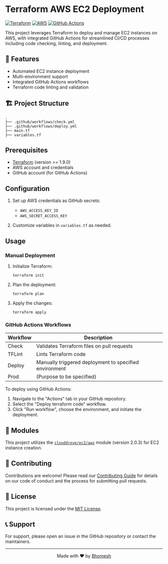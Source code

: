 # Terraform AWS EC2 Deployment

[![Terraform](https://img.shields.io/badge/terraform-%235835CC.svg?style=for-the-badge&logo=terraform&logoColor=white)](https://www.terraform.io/)
[![AWS](https://img.shields.io/badge/AWS-%23FF9900.svg?style=for-the-badge&logo=amazon-aws&logoColor=white)](https://aws.amazon.com/)
[![GitHub Actions](https://img.shields.io/badge/github%20actions-%232671E5.svg?style=for-the-badge&logo=githubactions&logoColor=white)](https://github.com/features/actions)

This project leverages Terraform to deploy and manage EC2 instances on AWS, with integrated GitHub Actions for streamlined CI/CD processes including code checking, linting, and deployment.

## 🌟 Features

- Automated EC2 instance deployment
- Multi-environment support
- Integrated GitHub Actions workflows
- Terraform code linting and validation

## 🏗️ Project Structure
```
.
├── .github/workflows/check.yml
├── .github/workflows/deploy.yml
├── main.tf
├── variables.tf
```

## Prerequisites

- [Terraform](https://www.terraform.io/downloads.html) (version >= 1.9.0)
- AWS account and credentials
- GitHub account (for GitHub Actions)

## Configuration

1. Set up AWS credentials as GitHub secrets:
   - `AWS_ACCESS_KEY_ID`
   - `AWS_SECRET_ACCESS_KEY`

2. Customize variables in `variables.tf` as needed.

## Usage

### Manual Deployment

1. Initialize Terraform:
   ```
   terraform init
   ```

2. Plan the deployment:
   ```
   terraform plan
   ```

3. Apply the changes:
   ```
   terraform apply
   ```

### GitHub Actions Workflows

| Workflow | Description |
|----------|-------------|
| Check    | Validates Terraform files on pull requests |
| TFLint   | Lints Terraform code |
| Deploy   | Manually triggered deployment to specified environment |
| Prod     | (Purpose to be specified) |

To deploy using GitHub Actions:
1. Navigate to the "Actions" tab in your GitHub repository.
2. Select the "Deploy terraform code" workflow.
3. Click "Run workflow", choose the environment, and initiate the deployment.

## 🧩 Modules

This project utilizes the [`clouddrove/ec2/aws`](https://registry.terraform.io/modules/clouddrove/ec2/aws/latest) module (version 2.0.3) for EC2 instance creation.

## 🤝 Contributing

Contributions are welcome! Please read our [Contributing Guide](CONTRIBUTING.md) for details on our code of conduct and the process for submitting pull requests.

## 📄 License

This project is licensed under the [MIT License](LICENSE).

## 📞 Support

For support, please open an issue in the GitHub repository or contact the maintainers.

---
<div align="center">
Made with ❤️ by <a href="https://github.com/Bhomesh">Bhomesh</a>
</div>

